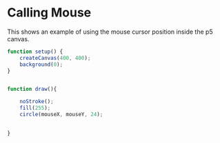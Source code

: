 # Calling Mouse


This shows an example of using the mouse cursor position inside the p5 canvas.

```js
function setup() {
    createCanvas(400, 400);
    background(0);
}


function draw(){

    noStroke();
    fill(255);
    circle(mouseX, mouseY, 24);
   

}
```